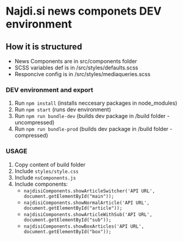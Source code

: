 # Najdi.si news componets DEV environment

## How it is structured

- News Components are in src/components folder
- SCSS variables def is in /src/styles/defaults.scss
- Responcive config is in /src/styles/mediaqueries.scss

### DEV environment and export

1. Run `npm install` (installs neccesary packages in node_modules)
2. Run `npm start` (runs dev environment)
3. Run `npm run bundle-dev` (builds dev package in /build folder - uncompressed)
4. Run `npm run bundle-prod` (builds dev package in /build folder - compressed)

### USAGE

1. Copy content of build folder
2. Include `styles/style.css` 
3. Include `nsComponents.js`
4. Include components:
    - `najdisiComponents.showArticleSwitcher('API URL', document.getElementById("main"));`
    - `najdisiComponents.showNormalArticle('API URL', document.getElementById("article"));`
    - `najdisiComponents.showArticleWithSub('API URL', document.getElementById("sub"));`
    - `najdisiComponents.showBoxArticles('API URL', document.getElementById("box"));`
